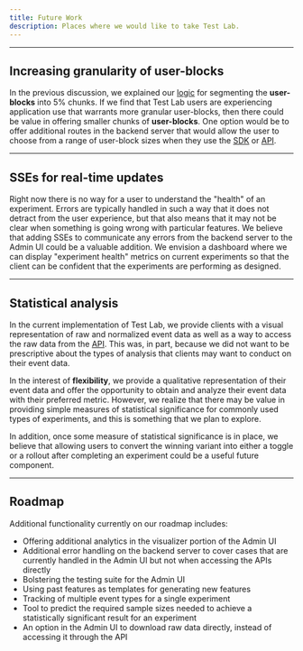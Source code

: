 ```yaml
---
title: Future Work
description: Places where we would like to take Test Lab.
---
```


---

## Increasing granularity of user-blocks

In the previous discussion, we explained our [logic](/docs/functional-decisions#granularity-of-user-blocks) for segmenting the **user-blocks** into 5% chunks. If we find that Test Lab users are experiencing application use that warrants more granular user-blocks, then there could be value in offering smaller chunks of **user-blocks**. One option would be to offer additional routes in the backend server that would allow the user to choose from a range of user-block sizes when they use the [SDK](/docs/sdk/user-blocks) or [API](/docs/api-docs).

---

## SSEs for real-time updates

Right now there is no way for a user to understand the "health" of an experiment. Errors are typically handled in such a way that it does not detract from the user experience, but that also means that it may not be clear when something is going wrong with particular features. We believe that adding SSEs to communicate any errors from the backend server to the Admin UI could be a valuable addition. We envision a dashboard where we can display "experiment health" metrics on current experiments so that the client can be confident that the experiments are performing as designed.

---

## Statistical analysis

In the current implementation of Test Lab, we provide clients with a visual representation of raw and normalized event data as well as a way to access the raw data from the [API](/docs/api-docs#get-all-events). This was, in part, because we did not want to be prescriptive about the types of analysis that clients may want to conduct on their event data.

In the interest of **flexibility**, we provide a qualitative representation of their event data and offer the opportunity to obtain and analyze their event data with their preferred metric. However, we realize that there may be value in providing simple measures of statistical significance for commonly used types of experiments, and this is something that we plan to explore.

In addition, once some measure of statistical significance is in place, we believe that allowing users to convert the winning variant into either a toggle or a rollout after completing an experiment could be a useful future component.

---

## Roadmap

Additional functionality currently on our roadmap includes:

- Offering additional analytics in the visualizer portion of the Admin UI
- Additional error handling on the backend server to cover cases that are currently handled in the Admin UI but not when accessing the APIs directly
- Bolstering the testing suite for the Admin UI
- Using past features as templates for generating new features
- Tracking of multiple event types for a single experiment
- Tool to predict the required sample sizes needed to achieve a statistically significant result for an experiment
- An option in the Admin UI to download raw data directly, instead of accessing it through the API
